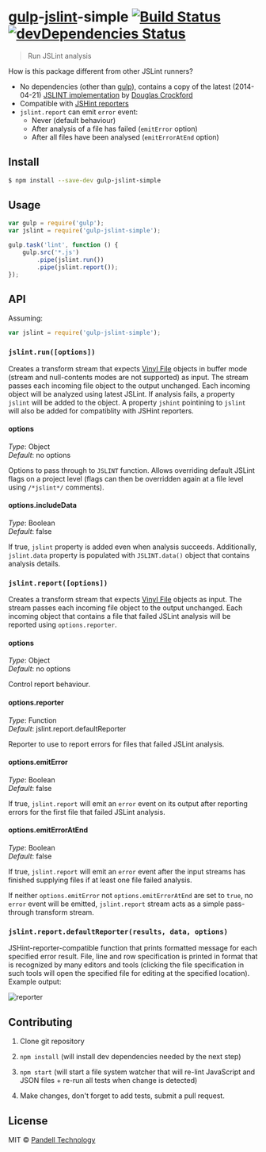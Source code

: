 # [gulp](http://gulpjs.com/)-[jslint](http://www.jslint.com/)-simple [![Build Status](https://travis-ci.org/pandell/gulp-jslint-simple.svg?branch=master)](https://travis-ci.org/pandell/gulp-jslint-simple) [![devDependencies Status](https://david-dm.org/pandell/gulp-jslint-simple/dev-status.svg)](https://david-dm.org/pandell/gulp-jslint-simple#info=devDependencies)

> Run JSLint analysis

How is this package different from other JSLint runners?

- No dependencies (other than [gulp](http://gulpjs.com/)), contains a copy of the latest (2014-04-21) [JSLINT implementation](https://github.com/douglascrockford/JSLint/blob/master/jslint.js) by [Douglas Crockford](http://www.crockford.com/)
- Compatible with [JSHint reporters](https://www.npmjs.org/search?q=jshint%20reporter)
- `jslint.report` can emit `error` event:
    - Never (default behaviour)
    - After analysis of a file has failed (`emitError` option)
    - After all files have been analysed (`emitErrorAtEnd` option)


## Install

```sh
$ npm install --save-dev gulp-jslint-simple
```


## Usage

```js
var gulp = require('gulp');
var jslint = require('gulp-jslint-simple');

gulp.task('lint', function () {
    gulp.src('*.js')
        .pipe(jslint.run())
        .pipe(jslint.report());
});
```


## API

Assuming:

```js
var jslint = require('gulp-jslint-simple');
```

### `jslint.run([options])`

Creates a transform stream that expects [Vinyl File](https://github.com/wearefractal/vinyl#file) objects in buffer mode (stream and null-contents modes are not supported) as input. The stream passes each incoming file object to the output unchanged. Each incoming object will be analyzed using latest JSLint. If analysis fails, a property `jslint` will be added to the object. A property `jshint` pointining to `jslint` will also be added for compatiblity with JSHint reporters.

#### options

_Type_: Object  
_Default_: no options

Options to pass through to `JSLINT` function. Allows overriding default JSLint flags on a project level (flags can then be overridden again at a file level using `/*jslint*/` comments).

#### options.includeData

_Type_: Boolean  
_Default_: false

If true, `jslint` property is added even when analysis succeeds. Additionally, `jslint.data` property is populated with `JSLINT.data()` object that contains analysis details.


### `jslint.report([options])`

Creates a transform stream that expects [Vinyl File](https://github.com/wearefractal/vinyl#file) objects as input. The stream passes each incoming file object to the output unchanged. Each incoming object that contains a file that failed JSLint analysis will be reported using `options.reporter`.

#### options

_Type_: Object  
_Default_: no options

Control report behaviour.

#### options.reporter

_Type_: Function  
_Default_: jslint.report.defaultReporter

Reporter to use to report errors for files that failed JSLint analysis.

#### options.emitError

_Type_: Boolean  
_Default_: false

If true, `jslint.report` will emit an `error` event on its output after reporting errors for the first file that failed JSLint analysis.

#### options.emitErrorAtEnd

_Type_: Boolean  
_Default_: false

If true, `jslint.report` will emit an `error` event after the input streams has finished supplying files if at least one file failed analysis.

If neither `options.emitError` not `options.emitErrorAtEnd` are set to `true`, no `error` event will be emitted, `jslint.report` stream acts as a simple pass-through transform stream.


### `jslint.report.defaultReporter(results, data, options)`

JSHint-reporter-compatible function that prints formatted message for each specified error result. File, line and row specification is printed in format that is recognized by many editors and tools (clicking the file specification in such tools will open the specified file for editing at the specified location). Example output:

![reporter](https://cloud.githubusercontent.com/assets/42297/3203672/8f139672-ed9f-11e3-8863-859715e8bb40.png)


## Contributing

1. Clone git repository

2. `npm install` (will install dev dependencies needed by the next step)

3. `npm start` (will start a file system watcher that will re-lint JavaScript and JSON files + re-run all tests when change is detected)

4. Make changes, don't forget to add tests, submit a pull request.


## License

MIT © [Pandell Technology](http://pandell.com/)
